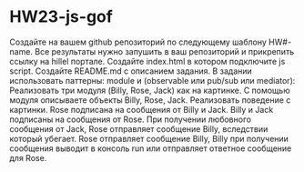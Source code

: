 # HW23-js-gof
Создайте на вашем github репозиторий по следующему шаблону HW#-name. Все результаты нужно запушить в ваш репозиторий и прикрепить ссылку на hillel портале.
Создайте index.html в котором подключите js script.
Создайте README.md с описанием задания.
В задании использовать паттерны: module и (observable или pub/sub или mediator):
Реализовать три модуля (Billy, Rose, Jack) как на картинке. С помощью модуля описываете объекты Billy, Rose, Jack.
Реализовать поведение с картинки.
Rose подписана на сообщения от Billy и Jack. 
Billy и Jack подписаны на сообщения от Rose.
При получении любовного сообщения от Jack, Rose отправляет сообщение Billy, вследствии который убегает. Rose отправляет сообщение Billy, Billy при получении сообщения выводит в консоль run или отправляет ответное сообщение для Rose.
